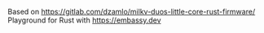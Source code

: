 Based on https://gitlab.com/dzamlo/milkv-duos-little-core-rust-firmware/
Playground for Rust with https://embassy.dev

